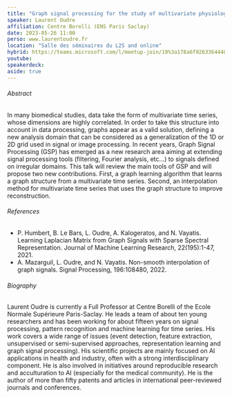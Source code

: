 ```yaml
---
title: "Graph signal processing for the study of multivariate physiological signals"
speaker: Laurent Oudre
affiliation: Centre Borelli (ENS Paris Saclay)
date: 2023-05-26 11:00
perso: www.laurentoudre.fr
location: "Salle des séminaires du L2S and online"
hybrid: https://teams.microsoft.com/l/meetup-join/19%3a178a6f926336444088eb120e42476f36%40thread.tacv2/1680557021185?context=%7b%22Tid%22%3a%2261f3e3b8-9b52-433a-a4eb-c67334ce54d5%22%2c%22Oid%22%3a%224d6c63a8-7eae-4099-804e-68bcb968bec0%22%7d
youtube: 
speakerdeck: 
aside: true
---
```


###### Abstract

In many biomedical studies, data take the form of multivariate time series, whose dimensions are highly correlated.
In order to take this structure into account in data processing, graphs appear as a valid solution,
defining a new analysis domain that can be considered as a generalization of the 1D or 2D grid used in signal or image processing.
In recent years, Graph Signal Processing (GSP) has emerged as a new research area aiming at extending signal processing tools
(filtering, Fourier analysis, etc...) to signals defined on irregular domains.
This talk will review the main tools of GSP and will propose two new contributions.
First, a graph learning algorithm that learns a graph structure from a multivariate time series.
Second, an interpolation method for multivariate time series that uses the graph structure to improve reconstruction.


###### References

- P. Humbert, B. Le Bars, L. Oudre, A. Kalogeratos, and N. Vayatis. Learning Laplacian Matrix from Graph Signals with Sparse Spectral Representation. Journal of Machine Learning Research, 22(195):1-47, 2021.
- A. Mazarguil, L. Oudre, and N. Vayatis. Non-smooth interpolation of graph signals. Signal Processing, 196:108480, 2022.


###### Biography

Laurent Oudre is currently a Full Professor at Centre Borelli of the Ecole Normale Supérieure Paris-Saclay.
He leads a team of about ten young researchers and has been working for about fifteen years on signal processing,
pattern recognition and machine learning for time series.
His work covers a wide range of issues (event detection, feature extraction, unsupervised or semi-supervised approaches,
representation learning and graph signal processing).
His scientific projects are mainly focused on AI applications in health and industry, often with a strong interdisciplinary component.
He is also involved in initiatives around reproducible research and acculturation to AI (especially for the medical community).
He is the author of more than fifty patents and articles in international peer-reviewed journals and conferences.
